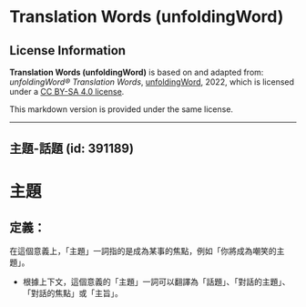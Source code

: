 # Translation Words (unfoldingWord)

## License Information

**Translation Words (unfoldingWord)** is based on and adapted from: _unfoldingWord® Translation Words_, [unfoldingWord](https://unfoldingword.org/utw), 2022, which is licensed under a [CC BY-SA 4.0 license](https://creativecommons.org/licenses/by-sa/4.0/legalcode.en).

This markdown version is provided under the same license.



--------------------------------

## 主題-話題 (id: 391189)

主題
==

定義：
---

在這個意義上，「主題」一詞指的是成為某事的焦點，例如「你將成為嘲笑的主題」。

* 根據上下文，這個意義的「主題」一詞可以翻譯為「話題」、「對話的主題」、「對話的焦點」或「主旨」。


